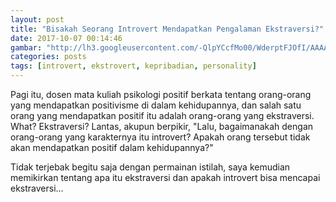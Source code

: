 ```yaml
---
layout: post
title: "Bisakah Seorang Introvert Mendapatkan Pengalaman Ekstraversi?"
date: 2017-10-07 00:14:46
gambar: "http://lh3.googleusercontent.com/-QlpYCcfMo00/WderptFJOfI/AAAAAAAACZk/T9YI9CNAeSMS7T-8tUz9_p-j71IE76fUgCLcBGAs/h120/wallpaper-includes-hatsune-images-wallpapers-sparkly.jpg"
categories: posts
tags: [introvert, ekstrovert, kepribadian, personality]
---
```


Pagi itu, dosen mata kuliah psikologi positif berkata tentang orang-orang yang mendapatkan positivisme di dalam kehidupannya, dan salah satu orang yang mendapatkan positif itu adalah orang-orang yang ekstraversi. What? Ekstraversi? Lantas, akupun berpikir, "Lalu, bagaimanakah dengan orang-orang yang karakternya itu introvert? Apakah orang tersebut tidak akan mendapatkan positif dalam kehidupannya?"

Tidak terjebak begitu saja dengan permainan istilah, saya kemudian memikirkan tentang apa itu ekstraversi dan apakah introvert bisa mencapai ekstraversi...
